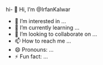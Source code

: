 hi- 👋 Hi, I’m @IrfanKalwar
- 👀 I’m interested in ...
- 🌱 I’m currently learning ...
- 💞️ I’m looking to collaborate on ...
- 📫 How to reach me ...
- 😄 Pronouns: ...
- ⚡ Fun fact: ...

<!---
IrfanKalwar/IrfanKalwar is a ✨ special ✨ repository because its `README.md` (this file) appears on your GitHub profile.
You can click the Preview link to take a look at your changes.
--->
